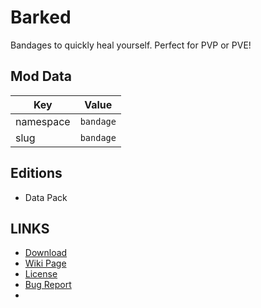 # Barked

Bandages to quickly heal yourself. Perfect for PVP or PVE!

## Mod Data

| Key       | Value     |
| --------- |-----------|
| namespace | `bandage` |
| slug      | `bandage` |

## Editions

- Data Pack

## LINKS

- [Download](https://www.curseforge.com/minecraft-bedrock/addons/bandage)
- [Wiki Page](https://docs.lpsmods.dev/bandage/)
- [License](https://license.lpsmods.dev)
- [Bug Report](https://github.com/lpsmods/bandage/issues)
- 